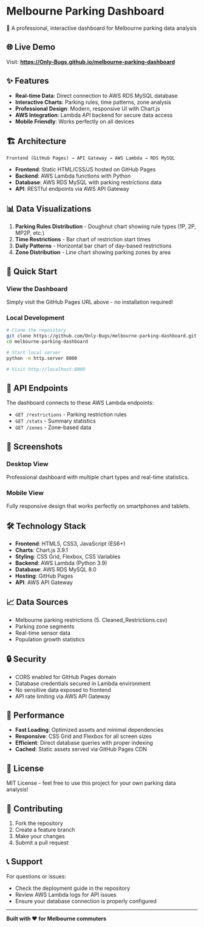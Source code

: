 # Melbourne Parking Dashboard

🚗 A professional, interactive dashboard for Melbourne parking data analysis

## 🌐 Live Demo
Visit: **https://Only-Bugs.github.io/melbourne-parking-dashboard**

## ✨ Features

- **Real-time Data**: Direct connection to AWS RDS MySQL database
- **Interactive Charts**: Parking rules, time patterns, zone analysis
- **Professional Design**: Modern, responsive UI with Chart.js
- **AWS Integration**: Lambda API backend for secure data access
- **Mobile Friendly**: Works perfectly on all devices

## 🏗 Architecture

```
Frontend (GitHub Pages) → API Gateway → AWS Lambda → RDS MySQL
```

- **Frontend**: Static HTML/CSS/JS hosted on GitHub Pages
- **Backend**: AWS Lambda functions with Python
- **Database**: AWS RDS MySQL with parking restrictions data
- **API**: RESTful endpoints via AWS API Gateway

## 📊 Data Visualizations

1. **Parking Rules Distribution** - Doughnut chart showing rule types (1P, 2P, MP2P, etc.)
2. **Time Restrictions** - Bar chart of restriction start times
3. **Daily Patterns** - Horizontal bar chart of day-based restrictions
4. **Zone Distribution** - Line chart showing parking zones by area

## 🚀 Quick Start

### View the Dashboard
Simply visit the GitHub Pages URL above - no installation required!

### Local Development
```bash
# Clone the repository
git clone https://github.com/Only-Bugs/melbourne-parking-dashboard.git
cd melbourne-parking-dashboard

# Start local server
python -m http.server 8000

# Visit http://localhost:8000
```

## 🔧 API Endpoints

The dashboard connects to these AWS Lambda endpoints:

- `GET /restrictions` - Parking restriction rules
- `GET /stats` - Summary statistics
- `GET /zones` - Zone-based data

## 📱 Screenshots

### Desktop View
Professional dashboard with multiple chart types and real-time statistics.

### Mobile View
Fully responsive design that works perfectly on smartphones and tablets.

## 🛠 Technology Stack

- **Frontend**: HTML5, CSS3, JavaScript (ES6+)
- **Charts**: Chart.js 3.9.1
- **Styling**: CSS Grid, Flexbox, CSS Variables
- **Backend**: AWS Lambda (Python 3.9)
- **Database**: AWS RDS MySQL 8.0
- **Hosting**: GitHub Pages
- **API**: AWS API Gateway

## 📈 Data Sources

- Melbourne parking restrictions (5. Cleaned_Restrictions.csv)
- Parking zone segments
- Real-time sensor data
- Population growth statistics

## 🔒 Security

- CORS enabled for GitHub Pages domain
- Database credentials secured in Lambda environment
- No sensitive data exposed to frontend
- API rate limiting via AWS API Gateway

## 🌟 Performance

- **Fast Loading**: Optimized assets and minimal dependencies
- **Responsive**: CSS Grid and Flexbox for all screen sizes
- **Efficient**: Direct database queries with proper indexing
- **Cached**: Static assets served via GitHub Pages CDN

## 📄 License

MIT License - feel free to use this project for your own parking data analysis!

## 🤝 Contributing

1. Fork the repository
2. Create a feature branch
3. Make your changes
4. Submit a pull request

## 📞 Support

For questions or issues:
- Check the deployment guide in the repository
- Review AWS Lambda logs for API issues
- Ensure your database connection is properly configured

---

**Built with ❤️ for Melbourne commuters**
